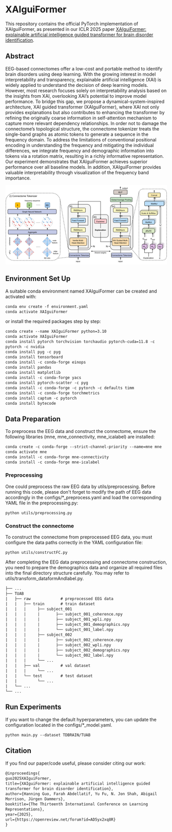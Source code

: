 # XAIguiFormer
This repository contains the official PyTorch implementation of XAIguiFormer, as presented in our ICLR 2025 paper [XAIguiFormer: explainable artificial intelligence guided transformer for brain disorder identification](https://openreview.net/forum?id=AD5yx2xq8R).

## Abstract
EEG-based connectomes offer a low-cost and portable method to identify brain disorders using deep learning. With the growing interest in model interpretability and transparency, explainable artificial intelligence (XAI) is widely applied to understand the decision of deep learning models. However, most research focuses solely on interpretability analysis based on the insights from XAI, overlooking XAI’s potential to improve model performance. To bridge this gap, we propose a dynamical-system-inspired architecture, XAI guided transformer (XAIguiFormer), where XAI not only provides explanations but also contributes to enhancing the transformer by refining the originally coarse information in self-attention mechanism to capture more relevant dependency relationships. In order not to damage the connectome’s topological structure, the connectome tokenizer treats the single-band graphs as atomic tokens to generate a sequence in the frequency domain. To address the limitations of conventional positional encoding in understanding the frequency and mitigating the individual differences, we integrate frequency and demographic information into tokens via a rotation matrix, resulting in a richly informative representation. Our experiment demonstrates that XAIguiFormer achieves superior performance over all baseline models. In addition, XAIguiFormer provides valuable interpretability through visualization of the frequency band importance.

![XAIguiFormer](XAIguiFormer.png)

## Environment Set Up
A suitable conda environment named XAIguiFormer can be created and activated with:
```
conda env create -f environment.yaml
conda activate XAIguiFormer
```
or install the required packages step by step:
```
conda create --name XAIguiFormer python=3.10
conda activate XAIguiFormer
conda install pytorch torchvision torchaudio pytorch-cuda=11.8 -c pytorch -c nvidia
conda install pyg -c pyg
conda install tensorboard
conda install -c conda-forge einops
conda install pandas
conda install matplotlib
conda install -c conda-forge yacs
conda install pytorch-scatter -c pyg
conda install -c conda-forge -c pytorch -c defaults timm
conda install -c conda-forge torchmetrics
conda install captum -c pytorch
conda install bytecode
```

## Data Preparation
To preprocess the EEG data and construct the connectome, ensure the following libraries (mne, mne_connectivity, mne_icalabel) are installed:
```
conda create -c conda-forge --strict-channel-priority --name=mne mne
conda activate mne
conda install -c conda-forge mne-connectivity
conda install -c conda-forge mne-icalabel
```

### Preprocessing
One could preprocess the raw EEG data by utils/preprocessing. Before running this code, please don't forget to modify the path of EEG data accordingly in the configs/*_preprocess.yaml and load the corresponding YAML file in the preprocessing.py:
```
python utils/preprocessing.py
```

### Construct the connectome
To construct the connectome from preprocessed EEG data, you must configure the data paths correctly in the YAML configuration file:
```
python utils/constructFC.py
```

After completing the EEG data preprocessing and connectome construction, you need to prepare the demographics data and organize all required files into the final directory structure carefully. You may refer to utils/transform_dataformAndlabel.py.
```EEGBenchmarkDataset
├── ...
├── TUAB
|   ├── raw             # preprocessed EEG data
|   |   ├── train       # train dataset
|   |   |     ├── subject_001
|   |   |     |       ├── subject_001_coherence.npy
|   |   |     |       ├── subject_001_wpli.npy
|   |   |     |       ├── subject_001_demographics.npy
|   |   |     |       └── subject_001_label.npy
|   |   |     ├── subject_002
|   |   |     |       ├── subject_002_coherence.npy
|   |   |     |       ├── subject_002_wpli.npy
|   |   |     |       ├── subject_002_demographics.npy
|   |   |     |       └── subject_002_label.npy
|   |   |     └── ...
|   |   ├── val         # val dataset
|   |   |     └── ...
|   |   └── test        # test dataset
|   |         └── ...
|   └── ...
└── ...
```

## Run Experiments
If you want to change the default hyperparameters, you can update the configuration located in the configs/*_model.yaml.
```
python main.py --dataset TDBRAIN/TUAB
```

## Citation
If you find our paper/code useful, please consider citing our work:
```
@inproceedings{
guo2025XAIguiFormer,
title={XAIguiFormer: explainable artificial intelligence guided transformer for brain disorder identification},
author={Hanning Guo, Farah Abdellatif, Yu Fu, N. Jon Shah, Abigail Morrison, Jürgen Dammers},
booktitle={The Thirteenth International Conference on Learning Representations},
year={2025},
url={https://openreview.net/forum?id=AD5yx2xq8R}
}
```
